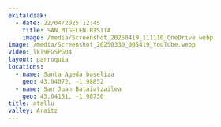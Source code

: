 ```yaml
---
ekitaldiak:
  - date: 22/04/2025 12:45
    title: SAN MIGELEN BISITA
    image: /media/Screenshot_20250419_111110_OneDrive.webp
image: /media/Screenshot_20250330_005419_YouTube.webp
video: lkT9FGSPG04
layout: parroquia
locations:
  - name: Santa Ageda baseliza
    geo: 43.04072, -1.98852
  - name: San Juan Bataiatzailea
    geo: 43.04151, -1.98730
title: atallu
valley: Araitz
---
```

